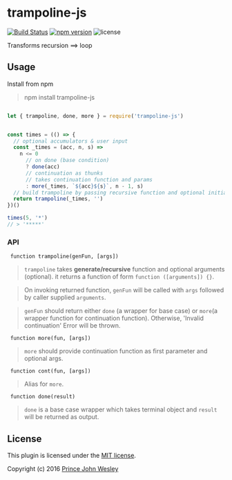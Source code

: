 # trampoline-js

[![Build Status](https://travis-ci.org/princejwesley/trampoline-js.svg)](https://travis-ci.org/princejwesley/trampoline-js) [![npm version](https://badge.fury.io/js/trampoline-js.svg)](http://badge.fury.io/js/trampoline-js) ![license](https://img.shields.io/badge/license-MIT-blue.svg)

Transforms recursion ⟹ loop

## Usage

Install from npm

> npm install trampoline-js

```javascript

let { trampoline, done, more } = require('trampoline-js')


const times = (() => {
  // optional accumulators & user input
  const _times = (acc, n, s) =>
    n <= 0
      // on done (base condition)
      ? done(acc)
      // continuation as thunks
      // takes continuation function and params
      : more(_times, `${acc}${s}`, n - 1, s)
  // build trampoline by passing recursive function and optional initial objects
  return trampoline(_times, '')
})()

times(5, '*')
// > '*****'

```

### API
<code> function trampoline(genFun, [args]) </code>
> `trampoline` takes **generate/recursive** function and optional arguments (optional). it returns a function of form `function ([arguments]) {}`.

> On invoking returned function, `genFun` will be called with `args` followed by caller supplied `arguments`.

> `genFun` should return either `done` (a wrapper for base case) or `more`(a wrapper function for continuation function). Otherwise, 'Invalid continuation' Error will be thrown.

<code> function more(fun, [args]) </code>
> `more` should provide continuation function as first parameter and optional args.

<code> function cont(fun, [args]) </code>
> Alias for `more`.

<code> function done(result) </code>
> `done` is a base case wrapper which takes terminal object and `result` will be returned as output.


## License
This plugin is licensed under the [MIT license](https://github.com/princejwesley/trampoline-js/blob/master/LICENSE).

Copyright (c) 2016 [Prince John Wesley](http://www.toolitup.com)
